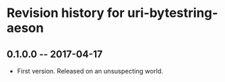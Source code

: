 # Revision history for uri-bytestring-aeson

## 0.1.0.0  -- 2017-04-17

* First version. Released on an unsuspecting world.
